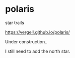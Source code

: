 # polaris
star trails 

https://vergell.github.io/polaris/

Under construction..

I still need to add the north star.
